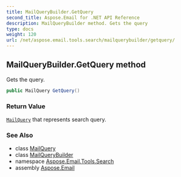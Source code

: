 ```yaml
---
title: MailQueryBuilder.GetQuery
second_title: Aspose.Email for .NET API Reference
description: MailQueryBuilder method. Gets the query
type: docs
weight: 120
url: /net/aspose.email.tools.search/mailquerybuilder/getquery/
---
```

## MailQueryBuilder.GetQuery method

Gets the query.

```csharp
public MailQuery GetQuery()
```

### Return Value

[`MailQuery`](../../mailquery/) that represents search query.

### See Also

* class [MailQuery](../../mailquery/)
* class [MailQueryBuilder](../)
* namespace [Aspose.Email.Tools.Search](../../mailquerybuilder/)
* assembly [Aspose.Email](../../../)


